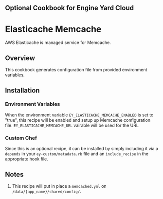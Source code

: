 ## Optional Cookbook for Engine Yard Cloud

# Elasticache Memcache

AWS Elasticache is managed service for Memcache.

## Overview

This cookbook generates configuration file from provided environment variables.

## Installation

### Environment Variables

When the environment variable `EY_ELASTICACHE_MEMCACHE_ENABLED` is set to "true", this recipe will be enabled and setup up Memcache configuration file.
`EY_ELASTICACHE_MEMCACHE_URL` vairable will be used for the URL


### Custom Chef

Since this is an optional recipe, it can be installed by simply including it via a `depends` in your `ey-custom/metadata.rb` file and an `include_recipe` in the appropriate hook file.

## Notes

1. This recipe will put in place a `memcached.yml` on `/data/{app_name}/shared/config/`.
